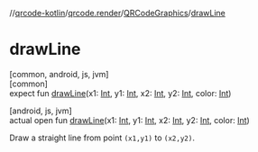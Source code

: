 //[qrcode-kotlin](../../../index.md)/[qrcode.render](../index.md)/[QRCodeGraphics](index.md)/[drawLine](draw-line.md)

# drawLine

[common, android, js, jvm]\
[common]\
expect fun [drawLine](draw-line.md)(x1: [Int](https://kotlinlang.org/api/latest/jvm/stdlib/kotlin/-int/index.html), y1: [Int](https://kotlinlang.org/api/latest/jvm/stdlib/kotlin/-int/index.html), x2: [Int](https://kotlinlang.org/api/latest/jvm/stdlib/kotlin/-int/index.html), y2: [Int](https://kotlinlang.org/api/latest/jvm/stdlib/kotlin/-int/index.html), color: [Int](https://kotlinlang.org/api/latest/jvm/stdlib/kotlin/-int/index.html))

[android, js, jvm]\
actual open fun [drawLine](draw-line.md)(x1: [Int](https://kotlinlang.org/api/latest/jvm/stdlib/kotlin/-int/index.html), y1: [Int](https://kotlinlang.org/api/latest/jvm/stdlib/kotlin/-int/index.html), x2: [Int](https://kotlinlang.org/api/latest/jvm/stdlib/kotlin/-int/index.html), y2: [Int](https://kotlinlang.org/api/latest/jvm/stdlib/kotlin/-int/index.html), color: [Int](https://kotlinlang.org/api/latest/jvm/stdlib/kotlin/-int/index.html))

Draw a straight line from point `(x1,y1)` to `(x2,y2)`.
